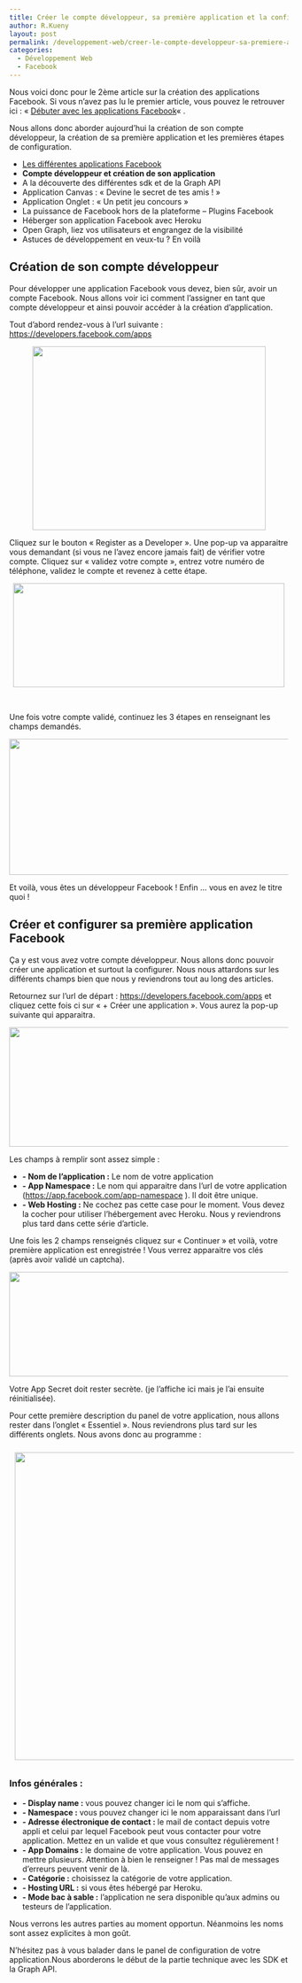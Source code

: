 ```yaml
---
title: Créer le compte développeur, sa première application et la configurer
author: R.Kueny
layout: post
permalink: /developpement-web/creer-le-compte-developpeur-sa-premiere-application-et-la-configurer
categories:
  - Développement Web
  - Facebook
---
```

Nous voici donc pour le 2ème article sur la création des applications Facebook. Si vous n&rsquo;avez pas lu le premier article, vous pouvez le retrouver ici : &laquo;&nbsp;<a title="Débuter avec les applications Facebook" href="http://rkueny.fr/developpement-web/facebook-developpement-web/debuter-avec-les-applications-facebook" target="_blank">Débuter avec les applications Facebook</a>&laquo;&nbsp;.

Nous allons donc aborder aujourd&rsquo;hui la création de son compte développeur, la création de sa première application et les premières étapes de configuration.

  * <a title="Débuter avec les applications Facebook" href="http://rkueny.fr/developpement-web/facebook-developpement-web/debuter-avec-les-applications-facebook" target="_blank">Les différentes applications Facebook</a>
  * **Compte développeur et création de son application**
  * A la découverte des différentes sdk et de la Graph API
  * Application Canvas : &laquo;&nbsp;Devine le secret de tes amis !&nbsp;&raquo;
  * Application Onglet : &laquo;&nbsp;Un petit jeu concours&nbsp;&raquo;
  * La puissance de Facebook hors de la plateforme &#8211; Plugins Facebook
  * Héberger son application Facebook avec Heroku
  * Open Graph, liez vos utilisateurs et engrangez de la visibilité
  * Astuces de développement en veux-tu ? En voilà

<!--more-->

## Création de son compte développeur

Pour développer une application Facebook vous devez, bien sûr, avoir un compte Facebook. Nous allons voir ici comment l&rsquo;assigner en tant que compte développeur et ainsi pouvoir accéder à la création d&rsquo;application.

Tout d&rsquo;abord rendez-vous à l&rsquo;url suivante :<a title="Developper Apps" href=" https://developers.facebook.com/apps" target="_blank"> https://developers.facebook.com/apps</a>

<p style="text-align: center;">
  <img class="aligncenter" alt="" src="http://rkueny.fr/wp-content/uploads/2012/10/Capture-d’écran-2012-10-14-à-15.14.28.png" width="421" height="332" />
</p>

Cliquez sur le bouton &laquo;&nbsp;Register as a Developer&nbsp;&raquo;. Une pop-up va apparaitre vous demandant (si vous ne l&rsquo;avez encore jamais fait) de vérifier votre compte. Cliquez sur &laquo;&nbsp;validez votre compte&nbsp;&raquo;, entrez votre numéro de téléphone, validez le compte et revenez à cette étape.

<p style="text-align: center;">
  <img class="aligncenter" alt="" src="http://rkueny.fr/wp-content/uploads/2012/10/Capture-d’écran-2012-10-14-à-15.14.46.png" width="490" height="188" />
</p>

&nbsp;

Une fois votre compte validé, continuez les 3 étapes en renseignant les champs demandés.

<p style="text-align: center;">
  <img class="aligncenter" alt="" src="http://rkueny.fr/wp-content/uploads/2012/10/Capture-d’écran-2012-10-14-à-15.16.14.png" width="563" height="246" />
</p>

Et voilà, vous êtes un développeur Facebook ! Enfin &#8230; vous en avez le titre quoi !

## Créer et configurer sa première application Facebook

Ça y est vous avez votre compte développeur. Nous allons donc pouvoir créer une application et surtout la configurer. Nous nous attardons sur les différents champs bien que nous y reviendrons tout au long des articles.

Retournez sur l&rsquo;url de départ : <a title="Developper Apps" href=" https://developers.facebook.com/apps" target="_blank">https://developers.facebook.com/apps</a> et cliquez cette fois ci sur &laquo;&nbsp;+ Créer une application&nbsp;&raquo;. Vous aurez la pop-up suivante qui apparaitra.

<a href="http://rkueny.fr/wp-content/uploads/2012/10/Capture-d’écran-2012-10-14-à-15.17.121.png" rel="lightbox[1655]"><img class="aligncenter size-full wp-image-1700" title="Créer une application Facebook" alt="" src="http://rkueny.fr/wp-content/uploads/2012/10/Capture-d’écran-2012-10-14-à-15.17.121.png" width="633" height="216" /></a>

Les champs à remplir sont assez simple :

  * **- Nom de l&rsquo;application :** Le nom de votre application
  * **- App Namespace :** Le nom qui apparaitre dans l&rsquo;url de votre application (https://app.facebook.com/app-namespace ). Il doit être unique.
  * **- Web Hosting :** Ne cochez pas cette case pour le moment. Vous devez la cocher pour utiliser l&rsquo;hébergement avec Heroku. Nous y reviendrons plus tard dans cette série d&rsquo;article.

Une fois les 2 champs renseignés cliquez sur &laquo;&nbsp;Continuer&nbsp;&raquo; et voilà, votre première application est enregistrée ! Vous verrez apparaitre vos clés (après avoir validé un captcha).

<a href="http://rkueny.fr/wp-content/uploads/2012/10/Capture-d’écran-2012-10-15-à-15.50.22.png" rel="lightbox[1655]"><img class="aligncenter size-full wp-image-1701" title="Frelance facebook" alt="" src="http://rkueny.fr/wp-content/uploads/2012/10/Capture-d’écran-2012-10-15-à-15.50.22.png" width="749" height="189" /></a>

Votre App Secret doit rester secrète. (je l&rsquo;affiche ici mais je l&rsquo;ai ensuite réinitialisée).

Pour cette première description du panel de votre application, nous allons rester dans l&rsquo;onglet &laquo;&nbsp;Essentiel&nbsp;&raquo;. Nous reviendrons plus tard sur les différents onglets. Nous avons donc au programme :

<a href="http://rkueny.fr/wp-content/uploads/2012/10/Capture-d’écran-2012-10-15-à-15.53.52.png" rel="lightbox[1655]"><img class="size-full wp-image-1704 alignnone" style="margin: 10px;" title="Panel d'application" alt="" src="http://rkueny.fr/wp-content/uploads/2012/10/Capture-d’écran-2012-10-15-à-15.53.52.png" width="692" height="556" /></a>

### Infos générales :

  * **- Display name :** vous pouvez changer ici le nom qui s&rsquo;affiche.
  * **- Namespace :** vous pouvez changer ici le nom apparaissant dans l&rsquo;url
  * **- Adresse électronique de contact :** le mail de contact depuis votre appli et celui par lequel Facebook peut vous contacter pour votre application. Mettez en un valide et que vous consultez régulièrement !
  * **- App Domains :** le domaine de votre application. Vous pouvez en mettre plusieurs. Attention à bien le renseigner ! Pas mal de messages d&rsquo;erreurs peuvent venir de là.
  * **- Catégorie :** choisissez la catégorie de votre application.
  * **- Hosting URL :** si vous êtes hébergé par Heroku.
  * **- Mode bac à sable :** l&rsquo;application ne sera disponible qu&rsquo;aux admins ou testeurs de l&rsquo;application.

Nous verrons les autres parties au moment opportun. Néanmoins les noms sont assez explicites à mon goût.

N’hésitez pas à vous balader dans le panel de configuration de votre application.Nous aborderons le début de la partie technique avec les SDK et la Graph API.

&nbsp;

&nbsp;